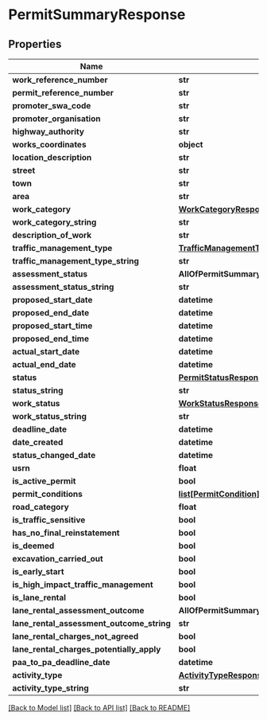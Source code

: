 # PermitSummaryResponse

## Properties
Name | Type | Description | Notes
------------ | ------------- | ------------- | -------------
**work_reference_number** | **str** |  | 
**permit_reference_number** | **str** |  | 
**promoter_swa_code** | **str** |  | 
**promoter_organisation** | **str** |  | 
**highway_authority** | **str** |  | 
**works_coordinates** | **object** |  | 
**location_description** | **str** |  | 
**street** | **str** |  | 
**town** | **str** |  | 
**area** | **str** |  | 
**work_category** | [**WorkCategoryResponse**](WorkCategoryResponse.md) |  | 
**work_category_string** | **str** |  | 
**description_of_work** | **str** |  | 
**traffic_management_type** | [**TrafficManagementTypeResponse**](TrafficManagementTypeResponse.md) |  | 
**traffic_management_type_string** | **str** |  | 
**assessment_status** | **AllOfPermitSummaryResponseAssessmentStatus** |  | [optional] 
**assessment_status_string** | **str** |  | [optional] 
**proposed_start_date** | **datetime** |  | 
**proposed_end_date** | **datetime** |  | 
**proposed_start_time** | **datetime** |  | [optional] 
**proposed_end_time** | **datetime** |  | [optional] 
**actual_start_date** | **datetime** |  | [optional] 
**actual_end_date** | **datetime** |  | [optional] 
**status** | [**PermitStatusResponse**](PermitStatusResponse.md) |  | 
**status_string** | **str** |  | 
**work_status** | [**WorkStatusResponse**](WorkStatusResponse.md) |  | 
**work_status_string** | **str** |  | 
**deadline_date** | **datetime** |  | 
**date_created** | **datetime** |  | 
**status_changed_date** | **datetime** |  | 
**usrn** | **float** |  | 
**is_active_permit** | **bool** |  | 
**permit_conditions** | [**list[PermitCondition]**](PermitCondition.md) |  | [optional] 
**road_category** | **float** |  | 
**is_traffic_sensitive** | **bool** |  | 
**has_no_final_reinstatement** | **bool** |  | 
**is_deemed** | **bool** |  | 
**excavation_carried_out** | **bool** |  | 
**is_early_start** | **bool** |  | 
**is_high_impact_traffic_management** | **bool** |  | 
**is_lane_rental** | **bool** |  | 
**lane_rental_assessment_outcome** | **AllOfPermitSummaryResponseLaneRentalAssessmentOutcome** |  | [optional] 
**lane_rental_assessment_outcome_string** | **str** |  | [optional] 
**lane_rental_charges_not_agreed** | **bool** |  | 
**lane_rental_charges_potentially_apply** | **bool** |  | 
**paa_to_pa_deadline_date** | **datetime** |  | [optional] 
**activity_type** | [**ActivityTypeResponse**](ActivityTypeResponse.md) |  | 
**activity_type_string** | **str** |  | 

[[Back to Model list]](../README.md#documentation-for-models) [[Back to API list]](../README.md#documentation-for-api-endpoints) [[Back to README]](../README.md)

